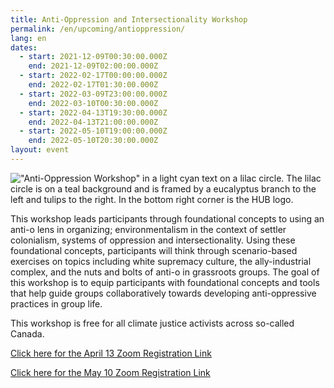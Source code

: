 ```yaml
---
title: Anti-Oppression and Intersectionality Workshop
permalink: /en/upcoming/antioppression/
lang: en
dates:
  - start: 2021-12-09T00:30:00.000Z
    end: 2021-12-09T02:00:00.000Z
  - start: 2022-02-17T00:00:00.000Z
    end: 2022-02-17T01:30:00.000Z
  - start: 2022-03-09T23:00:00.000Z
    end: 2022-03-10T00:30:00.000Z
  - start: 2022-04-13T19:30:00.000Z
    end: 2022-04-13T21:00:00.000Z
  - start: 2022-05-10T19:00:00.000Z
    end: 2022-05-10T20:30:00.000Z
layout: event
---
```

!["Anti-Oppression Workshop" in a light cyan text on a lilac circle. The lilac circle is on a teal background and is framed by a eucalyptus branch to the left and tulips to the right. In the bottom right corner is the HUB logo.](/media/anti-o_zoombanner.png "Anti-Oppression Workshop")

<!--StartFragment-->

This workshop leads participants through foundational concepts to using an anti-o lens in organizing; environmentalism in the context of settler colonialism, systems of oppression and intersectionality. Using these foundational concepts, participants will think through scenario-based exercises on topics including white supremacy culture, the ally-industrial complex, and the nuts and bolts of anti-o in grassroots groups. The goal of this workshop is to equip participants with foundational concepts and tools that help guide groups collaboratively towards developing anti-oppressive practices in group life.

This workshop is free for all climate justice activists across so-called Canada.

<!--EndFragment-->

[Click here for the April 13 Zoom Registration Link](https://us02web.zoom.us/meeting/register/tZAtfu2vpj4vG9ZeuD4jw-S31_-_2VSjrZ0l)

[Click here for the May 10 Zoom Registration Link](https://us02web.zoom.us/meeting/register/tZEqdO6tpjgiEtN4yyWYBi39KxpDjNQEWRM8)